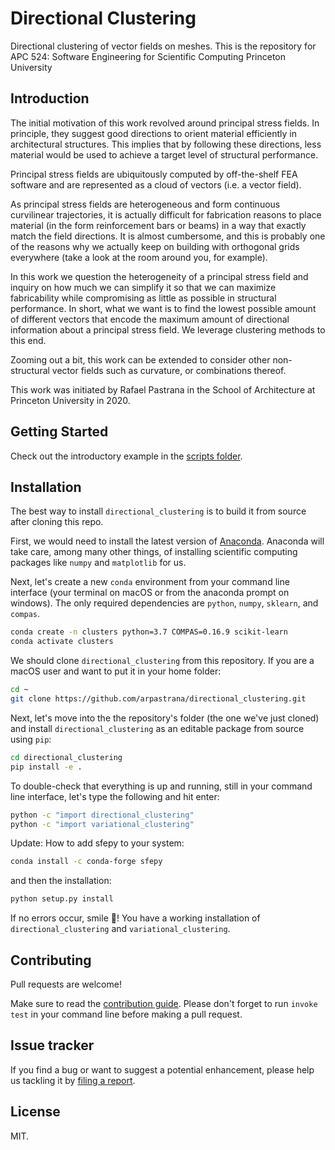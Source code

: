 # Directional Clustering

Directional clustering of vector fields on meshes.
This is the repository for APC 524: Software Engineering for Scientific Computing
Princeton University


## Introduction

The initial motivation of this work revolved around principal stress fields.
In principle, they suggest good directions to orient material efficiently in
architectural structures. This implies that by following these directions,
less material would be used to achieve a target level of structural performance.

Principal stress fields are ubiquitously computed by off-the-shelf FEA software
and are represented as a cloud of vectors (i.e. a vector field).

As principal stress fields are heterogeneous and form continuous curvilinear
trajectories, it is actually difficult for fabrication reasons to place material
(in the form reinforcement bars or beams) in a way that exactly match the field
directions. It is almost cumbersome, and this is probably one of the reasons why
we actually keep on building with orthogonal grids everywhere (take a look at
the room around you, for example).

In this work we question the heterogeneity of a principal stress field and
inquiry on how much we can simplify it so that we can maximize fabricability
while compromising as little as possible in structural performance. In short,
what we want is to find the lowest possible amount of different vectors that
encode the maximum amount of directional information about a principal stress
field. We leverage clustering methods to this end.

Zooming out a bit, this work can be extended to consider other non-structural
vector fields such as curvature, or combinations thereof.

This work was initiated by Rafael Pastrana in the School of Architecture at
Princeton University in 2020.

## Getting Started

Check out the introductory example in the [scripts folder](https://github.com/arpastrana/directional_clustering/blob/apc524/scripts/01_directional_clustering.py).

## Installation

The best way to install `directional_clustering` is to build it from source
after cloning this repo.

First, we would need to install the latest version of
[Anaconda](https://www.continuum.io/). Anaconda will take care, among many other
things, of installing scientific computing packages like `numpy` and
`matplotlib` for us.

Next, let's create a new `conda` environment from your command line interface
(your terminal on macOS or from the anaconda prompt on windows).
The only required dependencies are `python`, `numpy`, `sklearn`, and `compas`.

```bash
conda create -n clusters python=3.7 COMPAS=0.16.9 scikit-learn
conda activate clusters
```

We should clone `directional_clustering` from this repository.
If you are a macOS user and want to put it in your home folder:

```bash
cd ~
git clone https://github.com/arpastrana/directional_clustering.git
```

Next, let's move into the the repository's folder (the one we've just cloned) and
install `directional_clustering` as an editable package from source using `pip`:

```bash
cd directional_clustering
pip install -e .
```

To double-check that everything is up and running, still in your command line
interface, let's type the following and hit enter:

```bash
python -c "import directional_clustering"
python -c "import variational_clustering"
```

Update: How to add sfepy to your system:

```bash
conda install -c conda-forge sfepy
```

and then the installation:

```bash
python setup.py install
```


If no errors occur, smile 🙂! You have a working installation of
`directional_clustering` and `variational_clustering`.

## Contributing

Pull requests are welcome!

Make sure to read the [contribution
guide](https://github.com/arpastrana/directional_clustering/tree/master/CONTRIBUTING.md).
Please don't forget to run ``invoke test`` in your command line before making a
pull request.

## Issue tracker

If you find a bug or want to suggest a potential enhancement,
please help us tackling it by [filing a
report](https://github.com/arpastrana/directional_clustering/issues).

## License

MIT.
